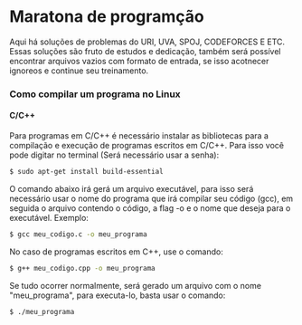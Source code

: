 # Maratona de programção

Aqui há soluções de problemas do URI, UVA, SPOJ, CODEFORCES E ETC.
Essas soluções são fruto de estudos e dedicação, também será possível encontrar arquivos vazios com formato de entrada, se isso acotnecer ignoreos e continue seu treinamento.

### Como compilar um programa no Linux
#### C/C++
Para programas em C/C++ é necessário instalar as bibliotecas para a compilação e execução de programas escritos em C/C++. Para isso você pode digitar no terminal (Será necessário usar a senha):
```sh
$ sudo apt-get install build-essential
```
O comando abaixo irá gerá um arquivo executável, para isso será necessário usar o nome do programa que irá compilar seu código (gcc), em seguida o arquivo contendo o código, a flag -o e o nome que deseja para o executável. Exemplo:
```sh
$ gcc meu_codigo.c -o meu_programa
```
No caso de programas escritos em C++, use o comando:
```sh
$ g++ meu_codigo.cpp -o meu_programa
```
Se tudo ocorrer normalmente, será gerado um arquivo com o nome "meu_programa", para executa-lo, basta usar o comando:
```sh
$ ./meu_programa
```




